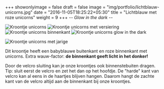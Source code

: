+++
showonlyimage = false
draft = false
image = "img/portfolio/lichtblauw-unicorns.jpg"
date = "2016-11-05T18:25:22+05:30"
title = "Lichtblauw met roze unicorns"
weight = 9
+++
*-- Glow in the dark --*
<!--more-->
![Kroontje unicorns][1]
![Kroontje unicorns met versiering][2]
![Kroontje unicorns binnenkant][3]
![Kroontje unicorns glow in the dark][4]

![Kroontje unicorns met jarige][5]

Dit kroontje heeft een babyblauwe buitenkant en roze binnenkant met unicorns. Extra wauw-factor: **de binnenkant geeft licht in het donker!**

Door de velcro sluiting kan je onze kroontjes ook binnenstebuiten dragen. Tip: sluit eerst de velcro en zet het dan op het hoofdje. De "harde" kant van velcro kan al eens in de haartjes blijven hangen. Daarom hangt de zachte kant van de velcro altijd aan de binnenkant bij onze kroontjes.

[1]: /img/portfolio/lichtblauw-unicorns.jpg
[2]: /img/portfolio/alternatieven/unicorns_met_versiering.jpg
[3]: /img/portfolio/alternatieven/unicorns_binnenkant.jpg
[4]: /img/portfolio/alternatieven/unicorns_glow_in_the_dark.jpg
[5]: /img/portfolio/alternatieven/unicorns_voorbeeld.jpg
